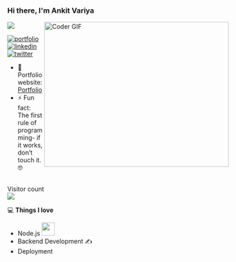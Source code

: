 ### Hi there, I'm Ankit Variya
<img src="https://readme-typing-svg.herokuapp.com?color=%23F7DF1E&size=32&center=true&vCenter=true&width=600&height=50&lines=Software+Developer;Node.js,+AWS,+React.js" />


<img align="right" src="https://github.com/rajaprerak/rajaprerak/blob/master/developer.gif" alt="Coder GIF" width="420" height="330">





[![port<img src="https://raw.githubusercontent.com/iampavangandhi/iampavangandhi/master/gifs/Hi.gif" width="30px">folio](https://img.shields.io/badge/my_portfolio-000?style=for-the-badge&logo=ko-fi&logoColor=white)](https://ankit-variya.netlify.app/)
[![linkedin](https://img.shields.io/badge/linkedin-0A66C2?style=for-the-badge&logo=linkedin&logoColor=white)]([https://www.linkedin.com/](https://www.linkedin.com/in/ankit-variya-243101158/))
[![twitter](https://img.shields.io/badge/twitter-1DA1F2?style=for-the-badge&logo=twitter&logoColor=white)](https://twitter.com/ankit)

- 🎯 Portfolio website: [Portfolio](https://ankit-variya.netlify.app/)
- ⚡ Fun fact: The first rule of programming- if it works, don’t touch it.🤓

<div>
  <br>Visitor count<br>
  <img src="https://profile-counter.glitch.me/ankit-variya/count.svg" />
</div>

💻 **Things I love**
- Node.js <img src="https://media.giphy.com/media/WUlplcMpOCEmTGBtBW/giphy.gif" width="30"> 
- Backend Development ✍️
- Deployment







<!--
**ankit-variya/ankit-variya** is a ✨ _special_ ✨ repository because its `README.md` (this file) appears on your GitHub profile.

Here are some ideas to get you started:

- 🔭 I’m currently working on ...
- 🌱 I’m currently learning ...
- 👯 I’m looking to collaborate on ...
- 🤔 I’m looking for help with ...
- 💬 Ask me about ...
- 📫 How to reach me: ...
- 😄 Pronouns: ...
- ⚡ Fun fact: ...
-->
